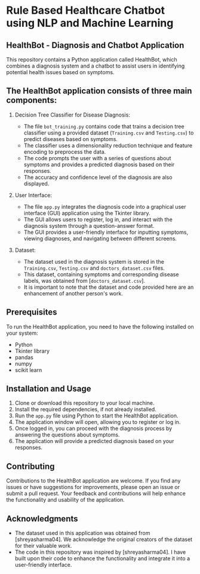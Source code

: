 # Rule Based Healthcare Chatbot using NLP and Machine Learning
 ## HealthBot - Diagnosis and Chatbot Application

This repository contains a Python application called HealthBot, which combines a diagnosis system and a chatbot to assist users in identifying potential health issues based on symptoms.

## The HealthBot application consists of three main components:

1. Decision Tree Classifier for Disease Diagnosis:
   - The file `bot_training.py` contains code that trains a decision tree classifier using a provided dataset (`Training.csv` and `Testing.csv`) to predict diseases based on symptoms.
   - The classifier uses a dimensionality reduction technique and feature encoding to preprocess the data.
   - The code prompts the user with a series of questions about symptoms and provides a predicted diagnosis based on their responses.
   - The accuracy and confidence level of the diagnosis are also displayed.

2. User Interface:
   - The file `app.py` integrates the diagnosis code into a graphical user interface (GUI) application using the Tkinter library.
   - The GUI allows users to register, log in, and interact with the diagnosis system through a question-answer format.
   - The GUI provides a user-friendly interface for inputting symptoms, viewing diagnoses, and navigating between different screens.

3. Dataset:
   - The dataset used in the diagnosis system is stored in the `Training.csv`, `Testing.csv` and `doctors_dataset.csv` files.
   - This dataset, containing symptoms and corresponding disease labels, was obtained from [`doctors_dataset.csv`].
   - It is important to note that the dataset and code provided here are an enhancement of another person's work.

## Prerequisites

To run the HealthBot application, you need to have the following installed on your system:

- Python 
- Tkinter library 
- pandas
- numpy
- scikit learn

## Installation and Usage

1. Clone or download this repository to your local machine.
2. Install the required dependencies, if not already installed.
3. Run the `app.py` file using Python to start the HealthBot application.
4. The application window will open, allowing you to register or log in.
5. Once logged in, you can proceed with the diagnosis process by answering the questions about symptoms.
6. The application will provide a predicted diagnosis based on your responses.

## Contributing

Contributions to the HealthBot application are welcome. If you find any issues or have suggestions for improvements, please open an issue or submit a pull request. Your feedback and contributions will help enhance the functionality and usability of the application.

## Acknowledgments

- The dataset used in this application was obtained from [shreyasharma04]. We acknowledge the original creators of the dataset for their valuable work.
- The code in this repository was inspired by [shreyasharma04]. I have built upon their code to enhance the functionality and integrate it into a user-friendly interface.



